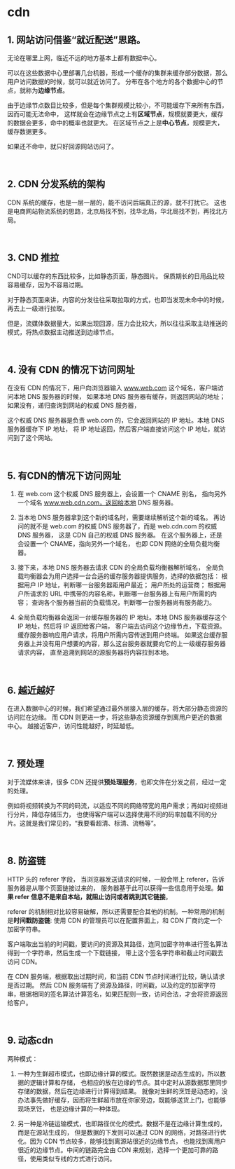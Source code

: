 # cdn
## 1. 网站访问借鉴“就近配送”思路。
无论在哪里上网，临近不远的地方基本上都有数据中心。

可以在这些数据中心里部署几台机器，形成一个缓存的集群来缓存部分数据，那么用户访问数据的时候，就可以就近访问了。
分布在各个地方的各个数据中心的节点，就称为<strong>边缘节点</strong>。

由于边缘节点数目比较多，但是每个集群规模比较小，不可能缓存下来所有东西，因而可能无法命中，
这样就会在边缘节点之上有<strong>区域节点</strong>，规模就要更大，缓存的数据会更多，命中的概率也就更大。
在区域节点之上是<strong>中心节点</strong>，规模更大，缓存数据更多。

如果还不命中，就只好回源网站访问了。

<br>

## 2. CDN 分发系统的架构
CDN 系统的缓存，也是一层一层的，能不访问后端真正的源，就不打扰它。
这也是电商网站物流系统的思路，北京局找不到，找华北局，华北局找不到，再找北方局。

<br>

## 3. CND 推拉
CND可以缓存的东西比较多，比如静态页面，静态图片。
保质期长的日用品比较容易缓存，因为不容易过期。

对于静态页面来讲，内容的分发往往采取拉取的方式，也即当发现未命中的时候，再去上一级进行拉取。

但是，流媒体数据量大，如果出现回源，压力会比较大，所以往往采取主动推送的模式，将热点数据主动推送到边缘节点。

<br>

## 4. 没有 CDN 的情况下访问网址
在没有 CDN 的情况下，用户向浏览器输入 www.web.com 这个域名，客户端访问本地 DNS 服务器的时候，
如果本地 DNS 服务器有缓存，则返回网站的地址；如果没有，递归查询到网站的权威 DNS 服务器，

这个权威 DNS 服务器是负责 web.com 的，它会返回网站的 IP 地址。本地 DNS 服务器缓存下 IP 地址，
将 IP 地址返回，然后客户端直接访问这个 IP 地址，就访问到了这个网站。

<br>

## 5. 有CDN的情况下访问网址
1) 在 web.com 这个权威 DNS 服务器上，会设置一个 CNAME 别名，
指向另外一个域名 www.web.cdn.com，返回给本地 DNS 服务器。

2) 当本地 DNS 服务器拿到这个新的域名时，需要继续解析这个新的域名。
再访问的就不是 web.com 的权威 DNS 服务器了，而是 web.cdn.com 的权威 DNS 服务器，
这是 CDN 自己的权威 DNS 服务器。
在这个服务器上，还是会设置一个 CNAME，指向另外一个域名，
也即 CDN 网络的全局负载均衡器。

3) 接下来，本地 DNS 服务器去请求 CDN 的全局负载均衡器解析域名，
全局负载均衡器会为用户选择一台合适的缓存服务器提供服务，选择的依据包括：
根据用户 IP 地址，判断哪一台服务器距用户最近；
用户所处的运营商；
根据用户所请求的 URL 中携带的内容名称，判断哪一台服务器上有用户所需的内容；
查询各个服务器当前的负载情况，判断哪一台服务器尚有服务能力。

4) 全局负载均衡器会返回一台缓存服务器的 IP 地址。本地 DNS 服务器缓存这个 IP 地址，然后将 IP 返回给客户端，
客户端去访问这个边缘节点，下载资源。缓存服务器响应用户请求，将用户所需内容传送到用户终端。
如果这台缓存服务器上并没有用户想要的内容，那么这台服务器就要向它的上一级缓存服务器请求内容，
直至追溯到网站的源服务器将内容拉到本地。

<br>

## 6. 越近越好
在进入数据中心的时候，我们希望通过最外层接入层的缓存，将大部分静态资源的访问拦在边缘。
而 CDN 则更进一步，将这些静态资源缓存到离用户更近的数据中心。
越接近客户，访问性能越好，时延越低。

<br>

## 7. 预处理
对于流媒体来讲，很多 CDN 还提供<strong>预处理服务</strong>，也即文件在分发之前，经过一定的处理。

例如将视频转换为不同的码流，以适应不同的网络带宽的用户需求；再如对视频进行分片，降低存储压力，
也使得客户端可以选择使用不同的码率加载不同的分片。这就是我们常见的，“我要看超清、标清、流畅等”。

<br>

## 8. 防盗链
HTTP 头的 referer 字段， 当浏览器发送请求的时候，一般会带上 referer，告诉服务器是从哪个页面链接过来的，
服务器基于此可以获得一些信息用于处理。<strong>如果 refer 信息不是来自本站，就阻止访问或者跳到其它链接</strong>。

referer 的机制相对比较容易破解，所以还需要配合其他的机制。一种常用的机制是<strong>时间戳防盗链</strong>:
使用 CDN 的管理员可以在配置界面上，和 CDN 厂商约定一个加密字符串。

客户端取出当前的时间戳，要访问的资源及其路径，连同加密字符串进行签名算法得到一个字符串，然后生成一个下载链接，
带上这个签名字符串和截止时间戳去访问 CDN。

在 CDN 服务端，根据取出过期时间，和当前 CDN 节点时间进行比较，确认请求是否过期。
然后 CDN 服务端有了资源及路径，时间戳，以及约定的加密字符串，根据相同的签名算法计算签名，如果匹配则一致，访问合法，才会将资源返回给客户。

<br>

## 9. 动态cdn
两种模式：

1) 一种为生鲜超市模式，也即边缘计算的模式。既然数据是动态生成的，所以数据的逻辑计算和存储，
也相应的放在边缘的节点。其中定时从源数据那里同步存储的数据，然后在边缘进行计算得到结果。
就像对生鲜的烹饪是动态的，没办法事先做好缓存，因而将生鲜超市放在你家旁边，既能够送货上门，也能够现场烹饪，
也是边缘计算的一种体现。

2) 另一种是冷链运输模式，也即路径优化的模式。数据不是在边缘计算生成的，而是在源站生成的，
但是数据的下发则可以通过 CDN 的网络，对路径进行优化。因为 CDN 节点较多，能够找到离源站很近的边缘节点，
也能找到离用户很近的边缘节点。中间的链路完全由 CDN 来规划，选择一个更加可靠的路径，使用类似专线的方式进行访问。